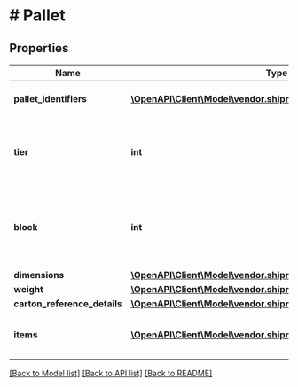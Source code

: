 # # Pallet

## Properties

Name | Type | Description | Notes
------------ | ------------- | ------------- | -------------
**pallet_identifiers** | [**\OpenAPI\Client\Model\vendor.shipments\ContainerIdentification[]**](ContainerIdentification.md) | A list of pallet identifiers. |
**tier** | **int** | Number of layers per pallet. Only applicable to container type Pallet. | [optional]
**block** | **int** | Number of cartons per layer on the pallet. Only applicable to container type Pallet. | [optional]
**dimensions** | [**\OpenAPI\Client\Model\vendor.shipments\Dimensions**](Dimensions.md) |  | [optional]
**weight** | [**\OpenAPI\Client\Model\vendor.shipments\Weight**](Weight.md) |  | [optional]
**carton_reference_details** | [**\OpenAPI\Client\Model\vendor.shipments\CartonReferenceDetails**](CartonReferenceDetails.md) |  | [optional]
**items** | [**\OpenAPI\Client\Model\vendor.shipments\ContainerItem[]**](ContainerItem.md) | A list of container item details. | [optional]

[[Back to Model list]](../../README.md#models) [[Back to API list]](../../README.md#endpoints) [[Back to README]](../../README.md)
